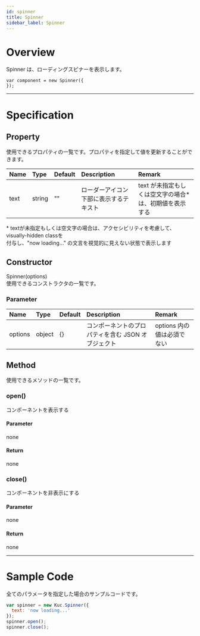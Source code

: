 ```yaml
---
id: spinner
title: Spinner
sidebar_label: Spinner
---
```


# Overview

Spinner は、ローディングスピナーを表示します。

```KUCComponentRenderer {"id":"_render"}
var component = new Spinner({
});
```

---

# Specification

## Property

使用できるプロパティの一覧です。プロパティを指定して値を更新することができます。

| Name | Type | Default | Description | Remark |
| :--- | :--- | :--- | :--- | :--- |
| text | string | "" | ローダーアイコン下部に表示するテキスト | text が未指定もしくは空文字の場合*は、初期値を表示する |

\* textが未指定もしくは空文字の場合は、アクセシビリティを考慮して、visually-hidden classを  
付与し、"now loading…" の文言を視覚的に見えない状態で表示します

## Constructor

Spinner(options)  
使用できるコンストラクタの一覧です。

### Parameter
| Name | Type | Default | Description | Remark |
| :--- | :--- | :--- | :--- | :--- |
| options | object | {} | コンポーネントのプロパティを含む JSON オブジェクト | options 内の値は必須でない |

## Method
使用できるメソッドの一覧です。

### open()
コンポーネントを表示する

#### Parameter
none

#### Return
none

### close()
コンポーネントを非表示にする

#### Parameter
none

#### Return
none

---
# Sample Code

全てのパラメータを指定した場合のサンプルコードです。

```javascript
var spinner = new Kuc.Spinner({
  text: 'now loading...'
});
spinner.open();
spinner.close();
```
